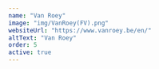 ```yaml
---
name: "Van Roey"
image: "img/VanRoey(FV).png"
websiteUrl: "https://www.vanroey.be/en/"
altText: "Van Roey"
order: 5
active: true
---
```

